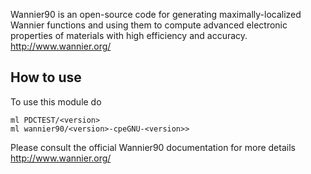Wannier90 is an open-source code for generating maximally-localized Wannier functions and using them to compute advanced electronic properties of materials with high efficiency and accuracy.
http://www.wannier.org/

## How to use

To use this module do
```
ml PDCTEST/<version>
ml wannier90/<version>-cpeGNU-<version>>
```

Please consult the official Wannier90 documentation for more details
http://www.wannier.org/
